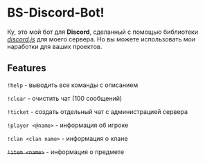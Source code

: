 # BS-Discord-Bot!

Ку, это мой бот для **Discord**, сделанный с помощью библиотеки [*discord.js*](https://discord.js.org/#/) для моего сервера. Но вы можете использовать мои наработки для ваших проектов.

## Features
`!help` - выводить все команды с описанием

`!clear` - очистить чат (100 сообщений)

`!ticket` - создать отдельный чат с администрацией сервера

`!player <@name>` - информация об игроке

`!clan <clan name>` - информация о клане

~~`!item <name>`~~ - информация о предмете


